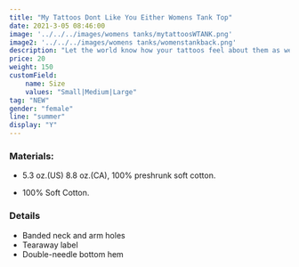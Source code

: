 ```yaml
---
title: "My Tattoos Dont Like You Either Womens Tank Top"
date: 2021-3-05 08:46:00
image: '../../../images/womens tanks/mytattoosWTANK.png'
image2: '../../../images/womens tanks/womenstankback.png'
description: "Let the world know how your tattoos feel about them as well"
price: 20
weight: 150
customField:
    name: Size
    values: "Small|Medium|Large"
tag: "NEW"
gender: "female"
line: "summer"
display: "Y"
---
```


### Materials:  

- 5.3 oz.(US) 8.8 oz.(CA), 100% preshrunk soft cotton.

- 100% Soft Cotton.

### Details 

- Banded neck and arm holes
- Tearaway label
- Double-needle bottom hem